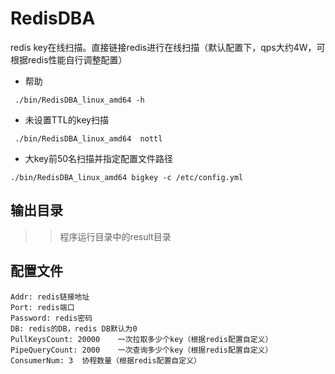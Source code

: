 # RedisDBA  
redis key在线扫描。直接链接redis进行在线扫描（默认配置下，qps大约4W，可根据redis性能自行调整配置）

- 帮助  

` ./bin/RedisDBA_linux_amd64 -h`

- 未设置TTL的key扫描  

` ./bin/RedisDBA_linux_amd64  nottl`

- 大key前50名扫描并指定配置文件路径

`./bin/RedisDBA_linux_amd64 bigkey -c /etc/config.yml`


## 输出目录

>> 程序运行目录中的result目录



## 配置文件
```
Addr: redis链接地址  
Port: redis端口  
Password: redis密码  
DB: redis的DB，redis DB默认为0  
PullKeysCount: 20000    一次拉取多少个key（根据redis配置自定义）  
PipeQueryCount: 2000    一次查询多少个key（根据redis配置自定义）  
ConsumerNum: 3  协程数量（根据redis配置自定义）  
```
